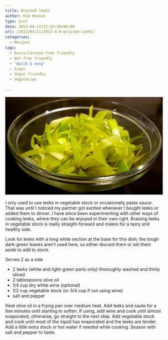 ```yaml
---
title: Braised leeks
author: Kim Heenan
type: post
date: 2013-04-11T12:25:58+00:00
url: /2013/04/11/2013-4-8-braised-leeks/
categories:
  - Recipes
tags:
  - Dairy/lactose-free friendly
  - Nut-free friendly
  - 'Quick & easy'
  - Sides
  - Vegan friendly
  - Vegetarian

---
```


![](braised-leeks.jpg)


I only used to use leeks in vegetable stock or occasionally pasta sauce. That was until I noticed my partner got excited whenever I bought leeks or added them to dinner. I have since been experimenting with other ways of cooking leeks, where they can be enjoyed in their own right. Braising leeks in vegetable stock is really straight-forward and makes for a tasty and healthy side.

<!--more-->

Look for leeks with a long white section at the base for this dish; the tough dark-green leaves aren’t used here, so either discard them or set them aside to add to stock.

Serves 2 as a side

  * 2 leeks (white and light-green parts only) thoroughly washed and thinly sliced
  * 2 tablespoons olive oil
  * 1/4 cup dry white wine (optional)
  * 1/2 cup vegetable stock (or 3/4 cup if not using wine)
  * salt and pepper

Heat olive oil in a frying pan over medium heat. Add leeks and saute for a few minutes until starting to soften. If using, add wine and cook until almost evaporated, otherwise, go straight to the next step. Add vegetable stock and cook until most of the liquid has evaporated and the leeks are tender. Add a little extra stock or hot water if needed while cooking. Season with salt and pepper to taste.
